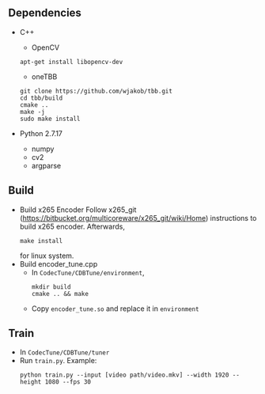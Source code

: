 ## Dependencies

- C++
   - OpenCV
   ```OpenCV
   apt-get install libopencv-dev
   ```
   - oneTBB
   ```TBB
   git clone https://github.com/wjakob/tbb.git
   cd tbb/build
   cmake ..
   make -j
   sudo make install
   ```
 
- Python 2.7.17
   - numpy
   - cv2
   - argparse


## Build

- Build x265 Encoder
   Follow x265_git (https://bitbucket.org/multicoreware/x265_git/wiki/Home) instructions to build x265 encoder. Afterwards, 
   ```x265
   make install
   ```
   for linux system. 
- Build encoder_tune.cpp
   - In `CodecTune/CDBTune/environment`,
      ```mkdir
      mkdir build
      cmake .. && make
      ```
   - Copy `encoder_tune.so` and replace it in `environment`

## Train

- In `CodecTune/CDBTune/tuner`
- Run `train.py`. Example:
   ```train
   python train.py --input [video path/video.mkv] --width 1920 --height 1080 --fps 30
   ```


